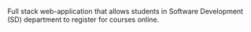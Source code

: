 Full stack web-application that allows students in Software Development (SD) department to register for courses online.
